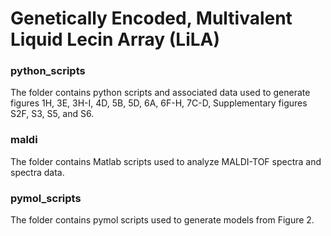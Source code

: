 # Genetically Encoded, Multivalent Liquid Lecin Array (LiLA)

### python_scripts

The folder contains python scripts and associated data used to generate figures 1H, 3E, 3H-I, 4D, 5B, 5D, 6A, 6F-H, 7C-D, Supplementary figures S2F, S3, S5, and S6.  

### maldi

The folder contains Matlab scripts used to analyze MALDI-TOF spectra and spectra data. 

### pymol_scripts

The folder contains pymol scripts used to generate models from Figure 2.
